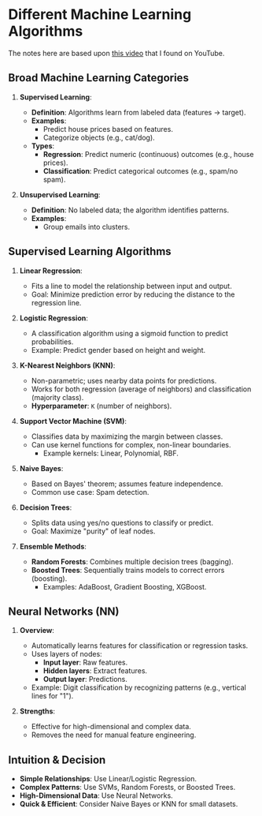 # Different Machine Learning Algorithms

The notes here are based upon [this video](https://www.youtube.com/watch?v=E0Hmnixke2g) that I found on YouTube.

## Broad Machine Learning Categories

1. **Supervised Learning**:

   - **Definition**: Algorithms learn from labeled data (features → target).
   - **Examples**:
     - Predict house prices based on features.
     - Categorize objects (e.g., cat/dog).
   - **Types**:
     - **Regression**: Predict numeric (continuous) outcomes (e.g., house prices).
     - **Classification**: Predict categorical outcomes (e.g., spam/no spam).

2. **Unsupervised Learning**:
   - **Definition**: No labeled data; the algorithm identifies patterns.
   - **Examples**:
     - Group emails into clusters.

## Supervised Learning Algorithms

1. **Linear Regression**:

   - Fits a line to model the relationship between input and output.
   - Goal: Minimize prediction error by reducing the distance to the regression line.

2. **Logistic Regression**:

   - A classification algorithm using a sigmoid function to predict probabilities.
   - Example: Predict gender based on height and weight.

3. **K-Nearest Neighbors (KNN)**:

   - Non-parametric; uses nearby data points for predictions.
   - Works for both regression (average of neighbors) and classification (majority class).
   - **Hyperparameter**: `K` (number of neighbors).

4. **Support Vector Machine (SVM)**:

   - Classifies data by maximizing the margin between classes.
   - Can use kernel functions for complex, non-linear boundaries.
     - Example kernels: Linear, Polynomial, RBF.

5. **Naive Bayes**:

   - Based on Bayes' theorem; assumes feature independence.
   - Common use case: Spam detection.

6. **Decision Trees**:

   - Splits data using yes/no questions to classify or predict.
   - Goal: Maximize "purity" of leaf nodes.

7. **Ensemble Methods**:
   - **Random Forests**: Combines multiple decision trees (bagging).
   - **Boosted Trees**: Sequentially trains models to correct errors (boosting).
     - Examples: AdaBoost, Gradient Boosting, XGBoost.

## Neural Networks (NN)

1. **Overview**:

   - Automatically learns features for classification or regression tasks.
   - Uses layers of nodes:
     - **Input layer**: Raw features.
     - **Hidden layers**: Extract features.
     - **Output layer**: Predictions.
   - Example: Digit classification by recognizing patterns (e.g., vertical lines for "1").

2. **Strengths**:
   - Effective for high-dimensional and complex data.
   - Removes the need for manual feature engineering.

## Intuition & Decision

- **Simple Relationships**: Use Linear/Logistic Regression.
- **Complex Patterns**: Use SVMs, Random Forests, or Boosted Trees.
- **High-Dimensional Data**: Use Neural Networks.
- **Quick & Efficient**: Consider Naive Bayes or KNN for small datasets.

